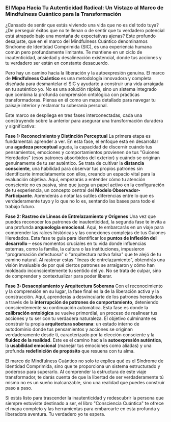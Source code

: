 ### El Mapa Hacia Tu Autenticidad Radical: Un Vistazo al Marco de Mindfulness Cuántico para la Transformación
¿Cansado de sentir que estás viviendo una vida que no es del todo tuya? ¿De perseguir éxitos que no te llenan o de sentir que tu verdadero potencial está atrapado bajo una montaña de expectativas ajenas? Este profundo desajuste, que en el marco del Mindfulness Cuántico denominamos Síndrome de Identidad Comprimida (SIC), es una experiencia humana común pero profundamente limitante. Te mantiene en un ciclo de inautenticidad, ansiedad y desalineación existencial, donde tus acciones y tu verdadero ser están en constante desacuerdo.

Pero hay un camino hacia la liberación y la autoexpresión genuina. El marco de **Mindfulness Cuántico** es una metodología innovadora y completa diseñada para desmantelar el SIC y ayudarte a construir una vida arraigada en tu auténtico yo. No es una solución rápida, sino un sistema integrado que combina la profunda comprensión ontológica con prácticas transformadoras. Piensa en él como un mapa detallado para navegar tu paisaje interior y reclamar tu soberanía personal.

Este marco se despliega en tres fases interconectadas, cada una construyendo sobre la anterior para asegurar una transformación duradera y significativa:

**Fase 1: Reconocimiento y Distinción Perceptual**
La primera etapa es fundamental: aprender a ver. En esta fase, el enfoque está en desarrollar una **agudeza perceptual** aguda, la capacidad de discernir cuándo tus pensamientos, emociones y comportamientos provienen de tus "Guiones Heredados" (esos patrones absorbidos del exterior) y cuándo se originan genuinamente de tu ser auténtico. Se trata de cultivar la **distancia consciente**, una habilidad para observar tus propios patrones sin identificarte inmediatamente con ellos, creando un espacio vital para la evaluación objetiva. Aquí, empezarás a entender cómo tu atención consciente no es pasiva, sino que juega un papel activo en la configuración de tu experiencia, un concepto central del **Modelo Observador-Participante**. Aprenderás a notar las sutiles diferencias entre lo que es verdaderamente tuyo y lo que no lo es, sentando las bases para todo el trabajo futuro.

**Fase 2: Rastreo de Líneas de Entrelazamiento y Orígenes**
Una vez que puedes reconocer los patrones de inautenticidad, la segunda fase te invita a una profunda **arqueología emocional**. Aquí, te embarcarás en un viaje para comprender las raíces históricas y las conexiones complejas de tus Guiones Heredados. Esta fase te guía para identificar los **puntos de inflexión del desarrollo** – esos momentos cruciales en tu vida donde influencias externas, como la familia, la cultura o las instituciones, impusieron "programación defectuosa" o "arquitectura nativa falsa" que te alejó de tu camino natural. Al rastrear estas "líneas de entrelazamiento", obtendrás una visión invaluable de por qué ciertos patrones se arraigaron y cómo han moldeado inconscientemente tu sentido del yo. No se trata de culpar, sino de comprender y contextualizar para poder liberar.

**Fase 3: Desacoplamiento y Arquitectura Soberana**
Con el reconocimiento y la comprensión en su lugar, la fase final es la de la liberación activa y la construcción. Aquí, aprenderás a desvincularte de los patrones heredados a través de la **interrupción de patrones de comportamiento**, deteniendo conscientemente su continuación automática. Esta fase es donde la **calibración ontológica** se vuelve primordial, un proceso de realinear tus acciones y tu ser con tu verdadera naturaleza. El objetivo culminante es construir tu propia **arquitectura soberana**: un estado interno de autodominio donde tus pensamientos y acciones se originan verdaderamente desde ti, caracterizado por la elección consciente y la **fluidez de la realidad**. Este es el camino hacia la **autoexpresión auténtica**, la **usabilidad emocional** (manejar tus emociones como aliadas) y una profunda **redefinición de propósito** que resuena con tu alma.

El marco de Mindfulness Cuántico no solo te explica qué es el Síndrome de Identidad Comprimida, sino que te proporciona un sistema estructurado y poderoso para superarlo. Al comprender la estructura de este viaje transformador, te darás cuenta de que la libertad de ser verdaderamente tú mismo no es un sueño inalcanzable, sino una realidad que puedes construir paso a paso.

Si estás listo para trascender la inautenticidad y redescubrir la persona que siempre estuviste destinado a ser, el libro "Consciencia Cuántica" te ofrece el mapa completo y las herramientas para embarcarte en esta profunda y liberadora aventura. Tu verdadero yo te espera.